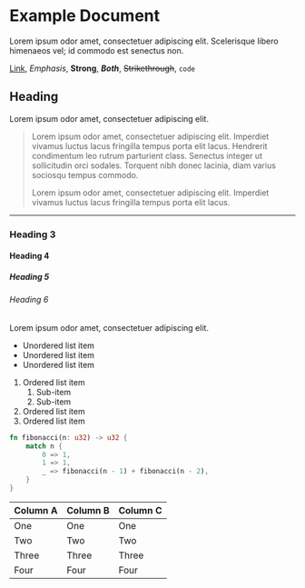 # Example Document

Lorem ipsum odor amet, consectetuer adipiscing elit. Scelerisque libero
himenaeos vel; id commodo est senectus non.

[Link](https://example.com), *Emphasis*, **Strong**, ***Both***, ~~Strikethrough~~, `code`

## Heading

Lorem ipsum odor amet, consectetuer adipiscing elit.

> Lorem ipsum odor amet, consectetuer adipiscing elit. Imperdiet vivamus luctus
> lacus fringilla tempus porta elit lacus. Hendrerit condimentum leo rutrum
> parturient class. Senectus integer ut sollicitudin orci sodales. Torquent
> nibh donec lacinia, diam varius sociosqu tempus commodo.
>
> Lorem ipsum odor amet, consectetuer adipiscing elit. Imperdiet vivamus luctus
> lacus fringilla tempus porta elit lacus.

---

### Heading 3

#### Heading 4

##### Heading 5

###### Heading 6

Lorem ipsum odor amet, consectetuer adipiscing elit.

- Unordered list item
- Unordered list item
- Unordered list item

1. Ordered list item
    1. Sub-item
    2. Sub-item
2. Ordered list item
3. Ordered list item

```rust
fn fibonacci(n: u32) -> u32 {
    match n {
        0 => 1,
        1 => 1,
        _ => fibonacci(n - 1) + fibonacci(n - 2),
    }
}
```

| Column A | Column B | Column C |
| --- | --- | --- |
| One | One | One |
| Two | Two | Two |
| Three | Three | Three |
| Four | Four | Four |
